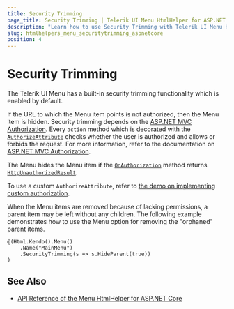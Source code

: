 ```yaml
---
title: Security Trimming
page_title: Security Trimming | Telerik UI Menu HtmlHelper for ASP.NET Core
description: "Learn how to use Security Trimming with Telerik UI Menu HtmlHelper for ASP.NET Core (MVC 6 or ASP.NET Core MVC)."
slug: htmlhelpers_menu_securitytrimming_aspnetcore
position: 4
---
```


# Security Trimming

The Telerik UI Menu has a built-in security trimming functionality which is enabled by default.

If the URL to which the Menu item points is not authorized, then the Menu item is hidden. Security trimming depends on the [ASP.NET MVC Authorization](http://www.asp.net/mvc/tutorials/mvc-music-store/mvc-music-store-part-7). Every `action` method which is decorated with the [`AuthorizeAttribute`](http://msdn.microsoft.com/en-us/library/system.web.mvc.authorizeattribute.aspx) checks whether the user is authorized and allows or forbids the request. For more information, refer to the documentation on [ASP.NET MVC Authorization](http://weblogs.asp.net/jgalloway/archive/2011/04/28/looking-at-how-asp-net-mvc-authorize-interacts-with-asp-net-forms-authorization.aspx).

The Menu hides the Menu item if the [`OnAuthorization`](http://msdn.microsoft.com/en-us/library/system.web.mvc.authorizeattribute.onauthorization.aspx) method returns
[`HttpUnauthorizedResult`](http://msdn.microsoft.com/en-us/library/system.web.mvc.httpunauthorizedresult.aspx).

To use a custom `AuthorizeAttribute`, refer to [the demo on implementing custom authorization](https://github.com/telerik/kendo-examples-asp-net-mvc/tree/master/kendo-menu-with-custom-authorization-attribute).

When the Menu items are removed because of lacking permissions, a parent item may be left without any children. The following example demonstrates how to use the Menu option for removing the "orphaned" parent items.

```Razor
@(Html.Kendo().Menu()
    .Name("MainMenu")
    .SecurityTrimming(s => s.HideParent(true))
)
```

## See Also

* [API Reference of the Menu HtmlHelper for ASP.NET Core](/api/menu)
